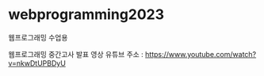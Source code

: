 # webprogramming2023
웹프로그래밍 수업용

웹프로그래밍 중간고사 발표 영상 유튜브 주소 : https://www.youtube.com/watch?v=nkwDtUPBDyU
